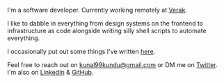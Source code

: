 ---
---

I'm a software developer. Currently working remotely at [Verak](https://verak.in).

I like to dabble in everything from design systems on the frontend to
infrastructure as code alongside writing silly shell scripts
to automate everything.

I occasionally put out some things I've written [here](/posts).

Feel free to reach out on kunal99kundu@gmail.com or DM me
on [Twitter](https://twitter.com/kunal__kundu). I'm also on [LinkedIn](https://www.linkedin.com/in/kunal-kundu/) & [GitHub](https://github.com/tinfoil-knight).
